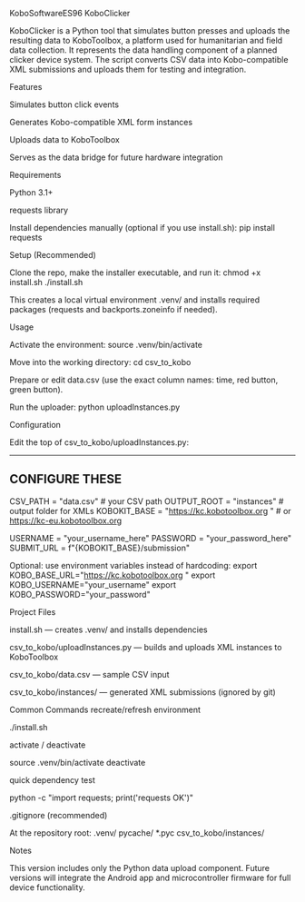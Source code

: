 KoboSoftwareES96
KoboClicker

KoboClicker is a Python tool that simulates button presses and uploads the resulting data to KoboToolbox, a platform used for humanitarian and field data collection. It represents the data handling component of a planned clicker device system. The script converts CSV data into Kobo-compatible XML submissions and uploads them for testing and integration.

Features

Simulates button click events

Generates Kobo-compatible XML form instances

Uploads data to KoboToolbox

Serves as the data bridge for future hardware integration

Requirements

Python 3.1+

requests library

Install dependencies manually (optional if you use install.sh):
pip install requests

Setup (Recommended)

Clone the repo, make the installer executable, and run it:
chmod +x install.sh
./install.sh

This creates a local virtual environment .venv/ and installs required packages (requests and backports.zoneinfo if needed).

Usage

Activate the environment:
source .venv/bin/activate

Move into the working directory:
cd csv_to_kobo

Prepare or edit data.csv (use the exact column names: time, red button, green button).

Run the uploader:
python uploadInstances.py

Configuration

Edit the top of csv_to_kobo/uploadInstances.py:

-----------------------
CONFIGURE THESE
-----------------------

CSV_PATH = "data.csv" # your CSV path
OUTPUT_ROOT = "instances" # output folder for XMLs
KOBOKIT_BASE = "https://kc.kobotoolbox.org
" # or https://kc-eu.kobotoolbox.org

USERNAME = "your_username_here"
PASSWORD = "your_password_here"
SUBMIT_URL = f"{KOBOKIT_BASE}/submission"

Optional: use environment variables instead of hardcoding:
export KOBO_BASE_URL="https://kc.kobotoolbox.org
"
export KOBO_USERNAME="your_username"
export KOBO_PASSWORD="your_password"

Project Files

install.sh — creates .venv/ and installs dependencies

csv_to_kobo/uploadInstances.py — builds and uploads XML instances to KoboToolbox

csv_to_kobo/data.csv — sample CSV input

csv_to_kobo/instances/ — generated XML submissions (ignored by git)

Common Commands
recreate/refresh environment

./install.sh

activate / deactivate

source .venv/bin/activate
deactivate

quick dependency test

python -c "import requests; print('requests OK')"

.gitignore (recommended)

At the repository root:
.venv/
pycache/
*.pyc
csv_to_kobo/instances/

Notes

This version includes only the Python data upload component.
Future versions will integrate the Android app and microcontroller firmware for full device functionality.